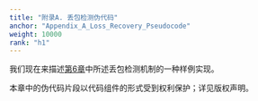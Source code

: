 ```yaml
---
title: "附录A. 丢包检测伪代码"
anchor: "Appendix_A_Loss_Recovery_Pseudocode"
weight: 10000
rank: "h1"
---
```


我们现在来描述[第6章]()中所述丢包检测机制的一种样例实现。

本章中的伪代码片段以代码组件的形式受到权利保护；详见版权声明。
